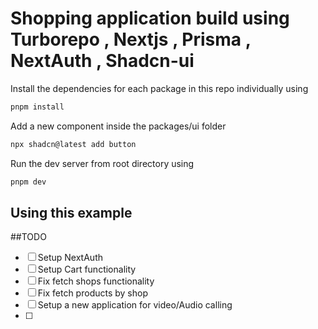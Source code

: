 # Shopping application build using Turborepo , Nextjs , Prisma , NextAuth , Shadcn-ui

Install the dependencies for each package in this repo individually using 
```sh
pnpm install 
```
Add a new component inside the packages/ui folder
```sh
npx shadcn@latest add button
```
Run the dev server from root directory using 
```sh
pnpm dev  
```
## Using this example


##TODO 
- [ ] Setup NextAuth
- [ ] Setup Cart functionality
- [ ] Fix fetch shops functionality
- [ ] Fix fetch products by shop
- [ ] Setup a new application for video/Audio calling
- [ ] 
